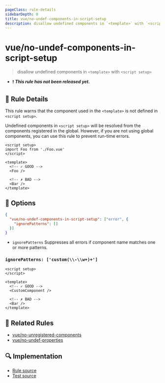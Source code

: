```yaml
---
pageClass: rule-details
sidebarDepth: 0
title: vue/no-undef-components-in-script-setup
description: disallow undefined components in `<template>` with `<script setup>`
---
```

# vue/no-undef-components-in-script-setup

> disallow undefined components in `<template>` with `<script setup>`

- :exclamation: <badge text="This rule has not been released yet." vertical="middle" type="error"> ***This rule has not been released yet.*** </badge>

## :book: Rule Details

This rule warns that the component used in the `<template>` is not defined in `<script setup>`.  

Undefined components in `<script setup>` will be resolved from the components registered in the global. However, if you are not using global components, you can use this rule to prevent run-time errors.

<eslint-code-block :rules="{'vue/no-undef-components-in-script-setup': ['error']}">

```vue
<script setup>
import Foo from './Foo.vue'
</script>

<template>
  <!-- ✓ GOOD -->
  <Foo />

  <!-- ✗ BAD -->
  <Bar />
</template>
```

</eslint-code-block>

## :wrench: Options

```json
{
  "vue/no-undef-components-in-script-setup": ["error", {
    "ignorePatterns": []
  }]
}
```

- `ignorePatterns` Suppresses all errors if component name matches one or more patterns.

### `ignorePatterns: ['custom(\\-\\w+)+']`

<eslint-code-block :rules="{'vue/no-undef-components-in-script-setup': ['error', { 'ignorePatterns': ['custom(\\-\\w+)+'] }]}">

```vue
<script setup>
</script>

<template>
  <!-- ✓ GOOD -->
  <CustomComponent />

  <!-- ✗ BAD -->
  <Bar />
</template>
```

</eslint-code-block>

## :couple: Related Rules

- [vue/no-unregistered-components](./no-unregistered-components.md)
- [vue/no-undef-properties](./no-undef-properties.md)

## :mag: Implementation

- [Rule source](https://github.com/vuejs/eslint-plugin-vue/blob/master/lib/rules/no-undef-components-in-script-setup.js)
- [Test source](https://github.com/vuejs/eslint-plugin-vue/blob/master/tests/lib/rules/no-undef-components-in-script-setup.js)
